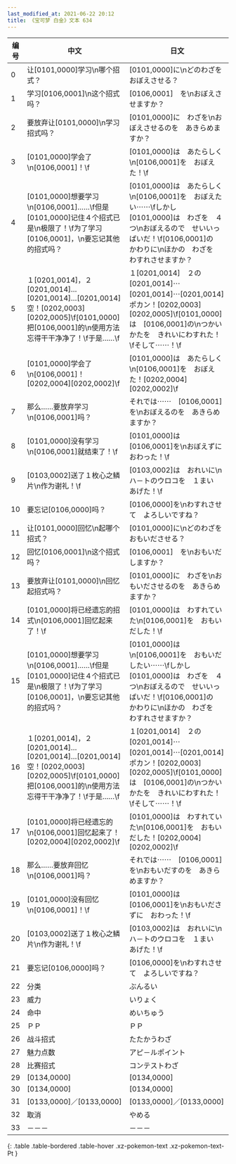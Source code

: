 ```yaml
---
last_modified_at: 2021-06-22 20:12
title: 《宝可梦 白金》文本 634
---
```

| 编号 | 中文 | 日文 |
| ---- | ---- | ---- |
| 0 | 让[0101,0000]学习\n哪个招式？ | [0101,0000]に\nどのわざを　おぼえさせる？ |
| 1 | 学习[0106,0001]\n这个招式吗？ | [0106,0001]　を\nおぼえさせますか？ |
| 2 | 要放弃让[0101,0000]\n学习招式吗？ | [0101,0000]に　わざを\nおぼえさせるのを　あきらめますか？ |
| 3 | [0101,0000]学会了\n[0106,0001]！\f | [0101,0000]は　あたらしく\n[0106,0001]を　おぼえた！\f |
| 4 | [0101,0000]想要学习\n[0106,0001]……\f但是[0101,0000]记住４个招式已是\n极限了！\f为了学习[0106,0001]，\n要忘记其他的招式吗？ | [0101,0000]は　あたらしく\n[0106,0001]を　おぼえたい⋯⋯\fしかし　[0101,0000]は　わざを　４つ\nおぼえるので　せいいっぱいだ！\f[0106,0001]の　かわりに\nほかの　わざを　わすれさせますか？ |
| 5 | １[0201,0014]，２[0201,0014]…[0201,0014]…[0201,0014]空！[0202,0003][0202,0005]\f[0101,0000]把[0106,0001]的\n使用方法忘得干干净净了！\f于是……\f | １[0201,0014]　２の[0201,0014]⋯[0201,0014]⋯[0201,0014]　ポカン！[0202,0003][0202,0005]\f[0101,0000]は　[0106,0001]の\nつかいかたを　きれいにわすれた！\fそして⋯⋯！\f |
| 6 | [0101,0000]学会了\n[0106,0001]！[0202,0004][0202,0002]\f | [0101,0000]は　あたらしく\n[0106,0001]を　おぼえた！[0202,0004][0202,0002]\f |
| 7 | 那么……要放弃学习\n[0106,0001]吗？ | それでは⋯⋯　[0106,0001]を\nおぼえるのを　あきらめますか？ |
| 8 | [0101,0000]没有学习\n[0106,0001]就结束了！\f | [0101,0000]は　[0106,0001]を\nおぼえずに　おわった！\f |
| 9 | [0103,0002]送了１枚心之鳞片\n作为谢礼！\f | [0103,0002]は　おれいに\nハ－トのウロコを　１まい　あげた！\f |
| 10 | 要忘记[0106,0000]吗？ | [0106,0000]を\nわすれさせて　よろしいですね？ |
| 11 | 让[0101,0000]回忆\n起哪个招式？ | [0101,0000]に\nどのわざを　おもいださせる？ |
| 12 | 回忆[0106,0001]\n这个招式吗？ | [0106,0001]　を\nおもいだしますか？ |
| 13 | 要放弃让[0101,0000]\n回忆起招式吗？ | [0101,0000]に　わざを\nおもいださせるのを　あきらめますか？ |
| 14 | [0101,0000]将已经遗忘的招式\n[0106,0001]回忆起来了！\f | [0101,0000]は　わすれていた\n[0106,0001]を　おもいだした！\f |
| 15 | [0101,0000]想要学习\n[0106,0001]……\f但是[0101,0000]记住４个招式已是\n极限了！\f为了学习[0106,0001]，\n要忘记其他的招式吗？ | [0101,0000]は\n[0106,0001]を　おもいだしたい⋯⋯\fしかし　[0101,0000]は　わざを　４つ\nおぼえるので　せいいっぱいだ！\f[0106,0001]の　かわりに\nほかの　わざを　わすれさせますか？ |
| 16 | １[0201,0014]，２[0201,0014]…[0201,0014]…[0201,0014]空！[0202,0003][0202,0005]\f[0101,0000]把[0106,0001]的\n使用方法忘得干干净净了！\f于是……\f | １[0201,0014]　２の[0201,0014]⋯[0201,0014]⋯[0201,0014]　ポカン！[0202,0003][0202,0005]\f[0101,0000]は　[0106,0001]の\nつかいかたを　きれいにわすれた！\fそして⋯⋯！\f |
| 17 | [0101,0000]将已经遗忘的\n[0106,0001]回忆起来了！[0202,0004][0202,0002]\f | [0101,0000]は　わすれていた\n[0106,0001]を　おもいだした！[0202,0004][0202,0002]\f |
| 18 | 那么……要放弃回忆\n[0106,0001]吗？ | それでは⋯⋯　[0106,0001]を\nおもいだすのを　あきらめますか？ |
| 19 | [0101,0000]没有回忆\n[0106,0001]！\f | [0101,0000]は　[0106,0001]を\nおもいださずに　おわった！\f |
| 20 | [0103,0002]送了１枚心之鳞片\n作为谢礼！\f | [0103,0002]は　おれいに\nハ－トのウロコを　１まい　あげた！\f |
| 21 | 要忘记[0106,0000]吗？ | [0106,0000]を\nわすれさせて　よろしいですね？ |
| 22 | 分类 | ぶんるい |
| 23 | 威力 | いりょく |
| 24 | 命中 | めいちゅう |
| 25 | ＰＰ | ＰＰ |
| 26 | 战斗招式 | たたかうわざ |
| 27 | 魅力点数 | アピ－ルポイント |
| 28 | 比赛招式 | コンテストわざ |
| 29 | [0134,0000] | [0134,0000] |
| 30 | [0134,0000] | [0134,0000] |
| 31 | [0133,0000]／[0133,0000] | [0133,0000]／[0133,0000] |
| 32 | 取消 | やめる |
| 33 | －－－ | －－－ |
{: .table .table-bordered .table-hover .xz-pokemon-text .xz-pokemon-text-Pt }